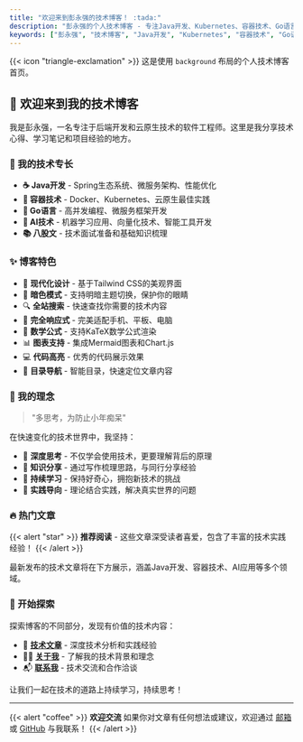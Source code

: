 ```yaml
---
title: "欢迎来到彭永强的技术博客！ :tada:"
description: "彭永强的个人技术博客 - 专注Java开发、Kubernetes、容器技术、Go语言和AI技术分享。多思考，为防止小年痴呆！"
keywords: ["彭永强", "技术博客", "Java开发", "Kubernetes", "容器技术", "Go语言", "AI技术", "软件开发"]
---
```


<div class="flex px-4 py-2 mb-8 text-base rounded-md bg-primary-100 dark:bg-primary-900">
  <span class="flex items-center ltr:pr-3 rtl:pl-3 text-primary-400">
    {{< icon "triangle-exclamation" >}}
  </span>
  <span class="flex items-center justify-between grow dark:text-neutral-300">
    <span class="prose dark:prose-invert">这是使用 <code>background</code> 布局的个人技术博客首页。</span>
  </span>
</div>

## 🎉 欢迎来到我的技术博客

我是彭永强，一名专注于后端开发和云原生技术的软件工程师。这里是我分享技术心得、学习笔记和项目经验的地方。

### 🚀 我的技术专长

- **☕ Java开发** - Spring生态系统、微服务架构、性能优化
- **🐳 容器技术** - Docker、Kubernetes、云原生最佳实践  
- **🐹 Go语言** - 高并发编程、微服务框架开发
- **🤖 AI技术** - 机器学习应用、向量化技术、智能工具开发
- **📚 八股文** - 技术面试准备和基础知识梳理

### ✨ 博客特色

- 🎨 **现代化设计** - 基于Tailwind CSS的美观界面
- 🌙 **暗色模式** - 支持明暗主题切换，保护你的眼睛
- 🔍 **全站搜索** - 快速查找你需要的技术内容
- 📱 **完全响应式** - 完美适配手机、平板、电脑
- 🧮 **数学公式** - 支持KaTeX数学公式渲染
- 📊 **图表支持** - 集成Mermaid图表和Chart.js
- 💻 **代码高亮** - 优秀的代码展示效果
- 🎯 **目录导航** - 智能目录，快速定位文章内容

### 💭 我的理念

> "多思考，为防止小年痴呆"

在快速变化的技术世界中，我坚持：

- 🧠 **深度思考** - 不仅学会使用技术，更要理解背后的原理
- 📝 **知识分享** - 通过写作梳理思路，与同行分享经验
- 🔄 **持续学习** - 保持好奇心，拥抱新技术的挑战
- 🎯 **实践导向** - 理论结合实践，解决真实世界的问题

### 🔥 热门文章

{{< alert "star" >}}
**推荐阅读** - 这些文章深受读者喜爱，包含了丰富的技术实践经验！
{{< /alert >}}

最新发布的技术文章将在下方展示，涵盖Java开发、容器技术、AI应用等多个领域。

### 🚀 开始探索

探索博客的不同部分，发现有价值的技术内容：

- 📖 **[技术文章](/posts/)** - 深度技术分析和实践经验
- 👨‍💻 **[关于我](/about/)** - 了解我的技术背景和理念
- 📬 **[联系我](/contact/)** - 技术交流和合作洽谈

让我们一起在技术的道路上持续学习，持续思考！

---

{{< alert "coffee" >}}
**欢迎交流** 如果你对文章有任何想法或建议，欢迎通过 [邮箱](mailto:pengyongqiang888@gmail.com) 或 [GitHub](https://github.com/pengyongqiang666) 与我联系！
{{< /alert >}}